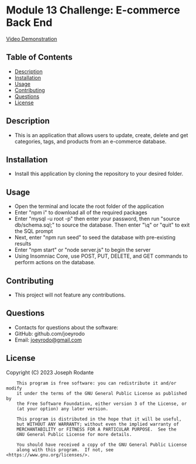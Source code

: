 # Module 13 Challenge: E-commerce Back End

[Video Demonstration](https://drive.google.com/file/d/1r9d-oFeJePZ_5NsICPvIPbXW16wFX03n/view)

## Table of Contents
- [Description](#description)
- [Installation](#installation)
- [Usage](#usage)
- [Contributing](#contributing)
- [Questions](#questions)
- [License](#license)

## Description
- This is an application that allows users to update, create, delete and get categories, tags, and products from an e-commerce database.

## Installation
- Install this application by cloning the repository to your desired folder.

## Usage
- Open the terminal and locate the root folder of the application 
- Enter "npm i" to download all of the required packages
- Enter "mysql -u root -p" then enter your password, then run "source db/schema.sql;" to source the database. Then enter "\q" or "quit" to exit the SQL prompt
- Next, enter "npm run seed" to seed the database with pre-existing results
- Enter "npm start" or "node server.js" to begin the server
- Using Insomniac Core, use POST, PUT, DELETE, and GET commands to perform actions on the database.

## Contributing
- This project will not feature any contributions.

## Questions
- Contacts for questions about the software:
- GitHub: github.com/joeyrodo
- Email: joeyrodo@gmail.com

## License

Copyright (C) 2023 Joseph Rodante

        This program is free software: you can redistribute it and/or modify
        it under the terms of the GNU General Public License as published by
        the Free Software Foundation, either version 3 of the License, or
        (at your option) any later version.
    
        This program is distributed in the hope that it will be useful,
        but WITHOUT ANY WARRANTY; without even the implied warranty of
        MERCHANTABILITY or FITNESS FOR A PARTICULAR PURPOSE.  See the
        GNU General Public License for more details.
    
        You should have received a copy of the GNU General Public License
        along with this program.  If not, see <https://www.gnu.org/licenses/>.